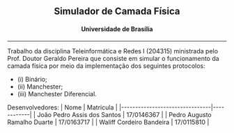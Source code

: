 <h2 align="center">Simulador de Camada Física</h2>
<h4 align="center">Universidade de Brasília</h4>

____
<p>
Trabalho da disciplina Teleinformática e Redes I (204315) ministrada pelo Prof. Doutor Geraldo Pereira que consiste em simular o funcionamento da camada física por meio da implementação dos seguintes protocolos: 

- (i) Binário; 
- (ii) Manchester; 
- (iii) Manchester Diferencial. 
</p>

Desenvolvedores:
| Nome                           | Matrícula  | 
|--------------------------------|------------| 
| João Pedro Assis dos Santos    | 17/0146367 |
| Pedro Augusto Ramalho Duarte   | 17/0163717 | 
| Waliff Cordeiro Bandeira       | 17/0115810 | 
